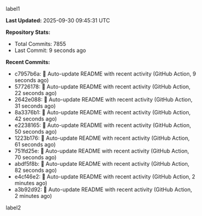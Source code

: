 
label1 
<!-- ACTIVITY_START -->
**Last Updated:** 2025-09-30 09:45:31 UTC

**Repository Stats:**
- Total Commits: 7855
- Last Commit: 9 seconds ago

**Recent Commits:**
- c7957b6a: 🤖 Auto-update README with recent activity (GitHub Action, 9 seconds ago)
- 57726178: 🤖 Auto-update README with recent activity (GitHub Action, 22 seconds ago)
- 2642e088: 🤖 Auto-update README with recent activity (GitHub Action, 31 seconds ago)
- 8a3376b1: 🤖 Auto-update README with recent activity (GitHub Action, 42 seconds ago)
- e2238165: 🤖 Auto-update README with recent activity (GitHub Action, 50 seconds ago)
- 1223b176: 🤖 Auto-update README with recent activity (GitHub Action, 61 seconds ago)
- 751fd25e: 🤖 Auto-update README with recent activity (GitHub Action, 70 seconds ago)
- abdf5f8b: 🤖 Auto-update README with recent activity (GitHub Action, 82 seconds ago)
- e4cf46e2: 🤖 Auto-update README with recent activity (GitHub Action, 2 minutes ago)
- a3b92d92: 🤖 Auto-update README with recent activity (GitHub Action, 2 minutes ago)
<!-- ACTIVITY_END -->

label2
